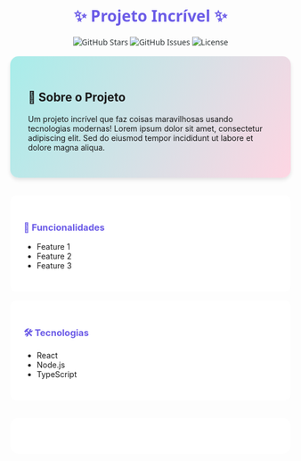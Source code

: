<!-- Seu README.md -->
<div align="center" style="font-family: 'Segoe UI', Tahoma, Geneva, Verdana, sans-serif; color: #2d3436;">

# <span style="color: #6c5ce7;">✨ Projeto Incrível ✨</span>

![GitHub Stars](https://img.shields.io/github/stars/seuuser/seurepo?style=for-the-badge&logo=starship&color=6c5ce7&logoColor=white)
![GitHub Issues](https://img.shields.io/github/issues/seuuser/seurepo?style=for-the-badge&color=6c5ce7)
![License](https://img.shields.io/badge/license-MIT-%236c5ce7?style=for-the-badge)

</div>

<div style="background: linear-gradient(120deg, #a8edea 0%, #fed6e3 100%); padding: 2rem; border-radius: 15px; margin: 1rem 0; box-shadow: 0 4px 6px rgba(0,0,0,0.1);">

## 🚀 Sobre o Projeto
Um projeto incrível que faz coisas maravilhosas usando tecnologias modernas! Lorem ipsum dolor sit amet, consectetur adipiscing elit. Sed do eiusmod tempor incididunt ut labore et dolore magna aliqua.

</div>

<div style="display: grid; grid-template-columns: repeat(auto-fit, minmax(300px, 1fr)); gap: 1rem; margin: 2rem 0;">

<div style="background: rgba(255,255,255,0.9); padding: 1.5rem; border-radius: 10px; backdrop-filter: blur(10px);">
<h3 style="color: #6c5ce7;">🔧 Funcionalidades</h3>
<ul>
<li>Feature 1</li>
<li>Feature 2</li>
<li>Feature 3</li>
</ul>
</div>

<div style="background: rgba(255,255,255,0.9); padding: 1.5rem; border-radius: 10px; backdrop-filter: blur(10px);">
<h3 style="color: #6c5ce7;">🛠️ Tecnologias</h3>
<ul>
<li>React</li>
<li>Node.js</li>
<li>TypeScript</li>
</ul>
</div>

</div>

<div style="background: #ffffff; padding: 2rem; border-radius: 15px; margin: 1rem 0;">



